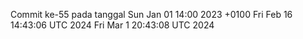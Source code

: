 Commit ke-55 pada tanggal Sun Jan 01 14:00 2023 +0100
Fri Feb 16 14:43:06 UTC 2024
Fri Mar  1 20:43:08 UTC 2024
